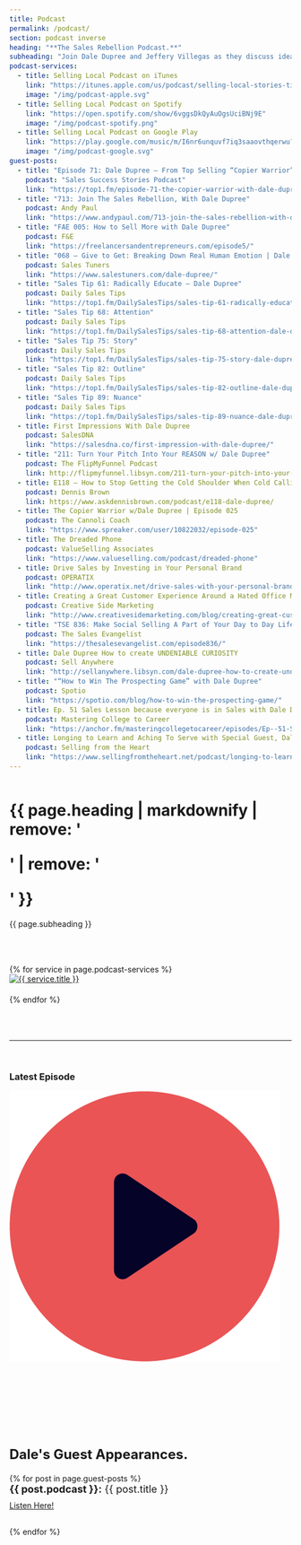 ```yaml
---
title: Podcast
permalink: /podcast/
section: podcast inverse
heading: "**The Sales Rebellion Podcast.**"
subheading: "Join Dale Dupree and Jeffery Villegas as they discuss ideas, tell sales stories, and share their vision for The Sales Rebellion with you!"
podcast-services:
  - title: Selling Local Podcast on iTunes
    link: "https://itunes.apple.com/us/podcast/selling-local-stories-tips-service/id1360290531?mt=2"
    image: "/img/podcast-apple.svg"
  - title: Selling Local Podcast on Spotify
    link: "https://open.spotify.com/show/6vggsDkQyAuOgsUciBNj9E"
    image: "/img/podcast-spotify.png"
  - title: Selling Local Podcast on Google Play
    link: "https://play.google.com/music/m/I6nr6unquvf7iq3saaovthqerwu?t=Selling_Local_Stories__Tips__Service"
    image: "/img/podcast-google.svg"
guest-posts:
  - title: "Episode 71: Dale Dupree – From Top Selling “Copier Warrior” to Leader of the Sales Rebellion (Part 1)"
    podcast: "Sales Success Stories Podcast"
    link: "https://top1.fm/episode-71-the-copier-warrior-with-dale-dupree-part-1/"
  - title: "713: Join The Sales Rebellion, With Dale Dupree"
    podcast: Andy Paul
    link: "https://www.andypaul.com/713-join-the-sales-rebellion-with-dale-dupree/"
  - title: "FAE 005: How to Sell More with Dale Dupree"
    podcast: F&E
    link: "https://freelancersandentrepreneurs.com/episode5/"
  - title: "068 – Give to Get: Breaking Down Real Human Emotion | Dale Dupree"
    podcast: Sales Tuners
    link: "https://www.salestuners.com/dale-dupree/"
  - title: "Sales Tip 61: Radically Educate – Dale Dupree"
    podcast: Daily Sales Tips
    link: "https://top1.fm/DailySalesTips/sales-tip-61-radically-educate-dale-dupree/"
  - title: "Sales Tip 68: Attention"
    podcast: Daily Sales Tips
    link: "https://top1.fm/DailySalesTips/sales-tip-68-attention-dale-dupree/"
  - title: "Sales Tip 75: Story"
    podcast: Daily Sales Tips
    link: "https://top1.fm/DailySalesTips/sales-tip-75-story-dale-dupree-3-of-5/"
  - title: "Sales Tip 82: Outline"
    podcast: Daily Sales Tips
    link: "https://top1.fm/DailySalesTips/sales-tip-82-outline-dale-dupree-part-4-of-5/"
  - title: "Sales Tip 89: Nuance"
    podcast: Daily Sales Tips
    link: "https://top1.fm/DailySalesTips/sales-tip-89-nuance-dale-dupree-5-of-5/"
  - title: First Impressions With Dale Dupree
    podcast: SalesDNA
    link: "https://salesdna.co/first-impression-with-dale-dupree/"
  - title: "211: Turn Your Pitch Into Your REASON w/ Dale Dupree"
    podcast: The FlipMyFunnel Podcast
    link: http://flipmyfunnel.libsyn.com/211-turn-your-pitch-into-your-reason-w-dale-dupree
  - title: E118 – How to Stop Getting the Cold Shoulder When Cold Calling w/ Dale Dupree
    podcast: Dennis Brown
    link: https://www.askdennisbrown.com/podcast/e118-dale-dupree/
  - title: The Copier Warrior w/Dale Dupree | Episode 025
    podcast: The Cannoli Coach
    link: "https://www.spreaker.com/user/10822032/episode-025"
  - title: The Dreaded Phone
    podcast: ValueSelling Associates
    link: "https://www.valueselling.com/podcast/dreaded-phone"
  - title: Drive Sales by Investing in Your Personal Brand
    podcast: OPERATIX
    link: "http://www.operatix.net/drive-sales-with-your-personal-brand/"
  - title: Creating a Great Customer Experience Around a Hated Office Machine
    podcast: Creative Side Marketing
    link: "http://www.creativesidemarketing.com/blog/creating-great-customer-experience-around-hated-office-machine"
  - title: "TSE 836: Make Social Selling A Part of Your Day to Day Life"
    podcast: The Sales Evangelist
    link: "https://thesalesevangelist.com/episode836/"
  - title: Dale Dupree How to create UNDENIABLE CURIOSITY
    podcast: Sell Anywhere
    link: "http://sellanywhere.libsyn.com/dale-dupree-how-to-create-undeniable-curiosity"
  - title: "“How to Win The Prospecting Game” with Dale Dupree"
    podcast: Spotio
    link: "https://spotio.com/blog/how-to-win-the-prospecting-game/"
  - title: Ep. 51 Sales Lesson because everyone is in Sales with Dale Dupree
    podcast: Mastering College to Career
    link: "https://anchor.fm/masteringcollegetocareer/episodes/Ep--51-Sales-Lesson-because-everyone-is-in-Sales-with-Dale-Dupree-e37041"
  - title: Longing to Learn and Aching To Serve with Special Guest, Dale Dupree
    podcast: Selling from the Heart
    link: "https://www.sellingfromtheheart.net/podcast/longing-to-learn-and-aching-to-serve-with-special-guest-dale-dupree/"
---
```


<div class="row">
  <div class="column medium-8 medium-offset-2 text-center">
    <h1 class="text-xlarge">{{ page.heading | markdownify | remove: '<p>' | remove: '</p>' }}</h1>
    <p>{{ page.subheading }}</p>
  </div>
</div>
<div class="row small-up-1 large-up-3 text-center" style="margin-bottom:50px;margin-top:50px">
  {% for service in page.podcast-services %}
  <div class="column column-block">
    <a aria-label="{{ service.title }}" href="{{ service.link }}" target="_blank"><img alt="{{ service.title }}" style="margin-bottom:20px;width:200px" src="{{ service.image }}" /></a>
  </div>
  {% endfor %}
</div>
<div class="row" style="margin-bottom:100px">
  <div class="player column medium-8 medium-offset-2">
    <hr />
    <div class="column medium-4">
      <img class="podcast-image" src="" />
    </div>
    <div class="column medium-8">
      <h3>Latest Episode</h3>
      <a class="podcast-play"><img id="podcast-state" src="/img/icon-red-play.png" /></a>
      <audio id="podcast">Your browser does not support the audio element.</audio>
      <div class="podcast-title"></div>
      <p class="podcast-description"></p>
    </div>
  </div>
</div>
<div class="row" style="margin-bottom:100px">
  <div class="column medium-8 medium-offset-2">
    <h2 style="font-size:24px;font-weight:bold">Dale's Guest Appearances.</h2>
    {% for post in page.guest-posts %}
    <div style="margin-bottom:30px">
      <div style="font-size:18px;margin-bottom:10px"><strong>{{ post.podcast }}:</strong> {{ post.title }}</div>
      <a class="special" target="_blank" href="{{ post.link }}">Listen Here!</a>
    </div>
    {% endfor %}
  </div>
</div>
